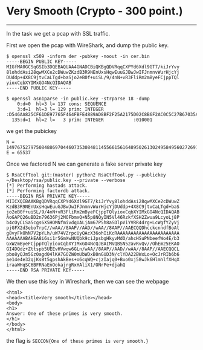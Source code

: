 # Very Smooth (Crypto - 300 point.)

----------

In the task we get a pcap with SSL traffic.  

First we open the pcap with WireShark, and dump the public key.

```
$ openssl x509 -inform der -pubkey -noout -in cer.bin
-----BEGIN PUBLIC KEY-----
MIGfMA0GCSqGSIb3DQEBAQUAA4GNADCBiQKBgQDVRqqCXPYd6Xdl9GT7/kiJrYvy
8lohddAsi28qwMXCe2cDWuwZKzdB3R9NEnUxsHqwEuuGJBwJwIFJnmnvWurHjcYj
DUddp+4X8C9jtvCaLTgd+baSjo2eB0f+uiSL/9/4nN+vR3FliRm2mByeFCjppTQl
yioxCqbXYIMxGO4NcQIDAQAB
-----END PUBLIC KEY-----
```

```
$ openssl asn1parse -in public.key -strparse 18 -dump
    0:d=0  hl=3 l= 137 cons: SEQUENCE          
    3:d=1  hl=3 l= 129 prim: INTEGER           :D546AA825CF61DE97765F464FBFE4889AD8BF2F25A2175D02C8B6F2AC0C5C27B67035AEC192B3741DD1F4D127531B07AB012EB86241C09C081499E69EF5AEAC78DC6230D475DA7EE17F02F63B6F09A2D381DF9B6928E8D9E0747FEBA248BFFDFF89CDFAF4771658919B6981C9E1428E9A53425CA2A310AA6D760833118EE0D71
  135:d=1  hl=2 l=   3 prim: INTEGER           :010001
```

we get the pubickey
```
N = 149767527975084886970446073530848114556615616489502613024958495602726912268566044330103850191720149622479290535294679429142532379851252608925587476670908668848275349192719279981470382501117310509432417895412013324758865071052169170753552224766744798369054498758364258656141800253652826603727552918575175830897
E = 65537
```

Once we factored N we can generate a fake server private key

```
$ RsaCtfTool git:(master) python2 RsaCtfTool.py --publickey ~/Desktop/rsa/public.key --private --verbose
[*] Performing hastads attack.
[*] Performing factordb attack.
-----BEGIN RSA PRIVATE KEY-----
MIICXQIBAAKBgQDVRqqCXPYd6Xdl9GT7/kiJrYvy8lohddAsi28qwMXCe2cDWuwZ
KzdB3R9NEnUxsHqwEuuGJBwJwIFJnmnvWurHjcYjDUddp+4X8C9jtvCaLTgd+baS
jo2eB0f+uiSL/9/4nN+vR3FliRm2mByeFCjppTQlyioxCqbXYIMxGO4NcQIDAQAB
AoGAPQ26uBD2n79636Pj2MOFbmxQ+N5p8NQyIN5Vl46RzkfXSH2Zwua9LcyoLj8P
b4cOyCLSa5cgs6X5HOMNfmivdqUALjAm67P5h8aSDlpViYVRR4drg+LcWgfYZyVj
pjGFX2d3ebo7rpC//wAA//8AAP//AAD//wAA//8AAP//AAECQQDhcckcnndfBoAt
g8vyFkOhN7V2pYLh/uW74VZrpcUyQAcX36ohIiKcRAAAAAAAAAAAAAAAAAAAAAAA
AAAAAAABAkEA8i6si1r5GmXwNUQbk9ciJpsbgHkyvMdO/ahcHSuPNbeefWo4E/b3
GxW2mByeFCjppTQlyioxCqbXYIMxGO4NcQJBAIMVQBSN52avRvQv//OhEm25EKAO
GI4DQdz+Zttspb5UEEvHVwqw6GLn/wAA//8AAP//AAD//wAA//8AAP//AAECQQCL
pbo8yQJm5Gz0agd04lKA7GOZW0mUbWDxB0nGUD3N/clYDA22BWxLo+OcJrRIb6b6
ae14e4e32qjKsBt5gpshAkBes+o6cqWQ+cjzIajq0+Buo0xj58wJk6HlmhlfXHqX
iraaWHqSC6BFRNaEnOokajrgRxHAliX1/ONrPe+djahQ
-----END RSA PRIVATE KEY-----
```

We then use this key in Wireshark, then we can see the webpage
```
<html>
<head><title>Very smooth</title></head>
<body>
<h1>
Answer: One of these primes is very smooth.
</h1>
</body>
</html>
```

the flag is `SECCON{One of these primes is very smooth.}`
